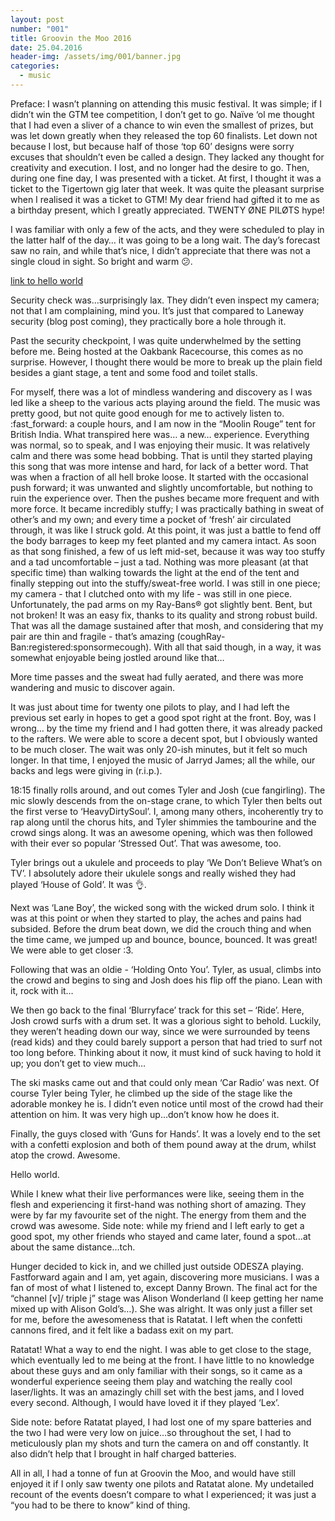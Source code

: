 ```yaml
---
layout: post
number: "001"
title: Groovin the Moo 2016
date: 25.04.2016
header-img: /assets/img/001/banner.jpg
categories:
  - music
---
```


Preface: I wasn’t planning on attending this music festival. It was simple; if I didn’t win the GTM tee competition, I don’t get to go. Naïve ‘ol me thought that I had even a sliver of a chance to win even the smallest of prizes, but was let down greatly when they released the top 60 finalists. Let down not because I lost, but because half of those ‘top 60’ designs were sorry excuses that shouldn’t even be called a design. They lacked any thought for creativity and execution. I lost, and no longer had the desire to go. Then, during one fine day, I was presented with a ticket. At first, I thought it was a ticket to the Tigertown gig later that week. It was quite the pleasant surprise when I realised it was a ticket to GTM! My dear friend had gifted it to me as a birthday present, which I greatly appreciated. TWENTY ØNE PILØTS hype!

I was familiar with only a few of the acts, and they were scheduled to play in the latter half of the day… it was going to be a long wait. The day’s forecast saw no rain, and while that’s nice, I didn’t appreciate that there was not a single cloud in sight. So bright and warm :confused:.

<a target="_blank" href="#hello">link to hello world</a>

Security check was…surprisingly lax. They didn’t even inspect my camera; not that I am complaining, mind you. It’s just that compared to Laneway security (blog post coming), they practically bore a hole through it.

Past the security checkpoint, I was quite underwhelmed by the setting before me. Being hosted at the Oakbank Racecourse, this comes as no surprise. However, I thought there would be more to break up the plain field besides a giant stage, a tent and some food and toilet stalls.

<div id="testing"></div>
For myself, there was a lot of mindless wandering and discovery as I was led like a sheep to the various acts playing around the field. The music was pretty good, but not quite good enough for me to actively listen to. :fast_forward: a couple hours, and I am now in the “Moolin Rouge” tent for British India. What transpired here was… a new… experience. Everything was normal, so to speak, and I was enjoying their music. It was relatively calm and there was some head bobbing. That is until they started playing this song that was more intense and hard, for lack of a better word. That was when a fraction of all hell broke loose. It started with the occasional push forward; it was unwanted and slightly uncomfortable, but nothing to ruin the experience over. Then the pushes became more frequent and with more force. It became incredibly stuffy; I was practically bathing in sweat of other’s and my own; and every time a pocket of ‘fresh’ air circulated through, it was like I struck gold. At this point, it was just a battle to fend off the body barrages to keep my feet planted and my camera intact. As soon as that song finished, a few of us left mid-set, because it was way too stuffy and a tad uncomfortable – just a tad. Nothing was more pleasant (at that specific time) than walking towards the light at the end of the tent and finally stepping out into the stuffy/sweat-free world. I was still in one piece; my camera - that I clutched onto with my life - was still in one piece. Unfortunately, the pad arms on my Ray-Bans® got slightly bent. Bent, but not broken! It was an easy fix, thanks to its quality and strong robust build. That was all the damage sustained after that mosh, and considering that my pair are thin and fragile - that’s amazing (coughRay-Ban:registered:sponsormecough). With all that said though, in a way, it was somewhat enjoyable being jostled around like that…

More time passes and the sweat had fully aerated, and there was more wandering and music to discover again.

It was just about time for twenty one pilots to play, and I had left the previous set early in hopes to get a good spot right at the front. Boy, was I wrong… by the time my friend and I had gotten there, it was already packed to the rafters. We were able to score a decent spot, but I obviously wanted to be much closer. The wait was only 20-ish minutes, but it felt so much longer. In that time, I enjoyed the music of Jarryd James; all the while, our backs and legs were giving in (r.i.p.).

18:15 finally rolls around, and out comes Tyler and Josh (cue fangirling). The mic slowly descends from the on-stage crane, to which Tyler then belts out the first verse to ‘HeavyDirtySoul’. I, among many others, incoherently try to rap along until the chorus hits, and Tyler shimmies the tambourine and the crowd sings along. It was an awesome opening, which was then followed with their ever so popular ‘Stressed Out’. That was awesome, too.

Tyler brings out a ukulele and proceeds to play ‘We Don’t Believe What’s on TV’. I absolutely adore their ukulele songs and really wished they had played ‘House of Gold’. It was :ok_hand:.

Next was ‘Lane Boy’, the wicked song with the wicked drum solo. I think it was at this point or when they started to play, the aches and pains had subsided. Before the drum beat down, we did the crouch thing and when the time came, we jumped up and bounce, bounce, bounced. It was great! We were able to get closer :3.

Following that was an oldie - ‘Holding Onto You’. Tyler, as usual, climbs into the crowd and begins to sing and Josh does his flip off the piano. Lean with it, rock with it…

We then go back to the final ‘Blurryface’ track for this set – ‘Ride’. Here, Josh crowd surfs with a drum set. It was a glorious sight to behold. Luckily, they weren’t heading down our way, since we were surrounded by teens (read kids) and they could barely support a person that had tried to surf not too long before. Thinking about it now, it must kind of suck having to hold it up; you don’t get to view much…

The ski masks came out and that could only mean ‘Car Radio’ was next. Of course Tyler being Tyler, he climbed up the side of the stage like the adorable monkey he is. I didn’t even notice until most of the crowd had their attention on him. It was very high up…don’t know how he does it.

Finally, the guys closed with ‘Guns for Hands’. It was a lovely end to the set with a confetti explosion and both of them pound away at the drum, whilst atop the crowd. Awesome.

<div id="hello">Hello world.</div>

While I knew what their live performances were like, seeing them in the flesh and experiencing it first-hand was nothing short of amazing. They were by far my favourite set of the night. The energy from them and the crowd was awesome. Side note: while my friend and I left early to get a good spot, my other friends who stayed and came later, found a spot…at about the same distance…tch.

Hunger decided to kick in, and we chilled just outside ODESZA playing. Fastforward again and I am, yet again, discovering more musicians. I was a fan of most of what I listened to, except Danny Brown. The final act for the “channel [v]/ triple j” stage was Alison Wonderland (I keep getting her name mixed up with Alison Gold’s…). She was alright. It was only just a filler set for me, before the awesomeness that is Ratatat. I left when the confetti cannons fired, and it felt like a badass exit on my part.

Ratatat! What a way to end the night. I was able to get close to the stage, which eventually led to me being at the front. I have little to no knowledge about these guys and am only familiar with their songs, so it came as a wonderful experience seeing them play and watching the really cool laser/lights. It was an amazingly chill set with the best jams, and I loved every second. Although, I would have loved it if they played ‘Lex’.

Side note: before Ratatat played, I had lost one of my spare batteries and the two I had were very low on juice…so throughout the set, I had to meticulously plan my shots and turn the camera on and off constantly. It also didn’t help that I brought in half charged batteries.

All in all, I had a tonne of fun at Groovin the Moo, and would have still enjoyed it if I only saw twenty one pilots and Ratatat alone. My undetailed recount of the events doesn’t compare to what I experienced; it was just a “you had to be there to know” kind of thing.
